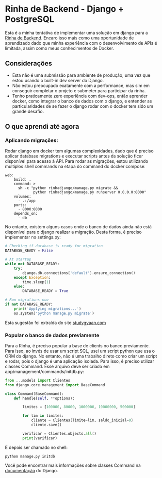 # Rinha de Backend - Django + PostgreSQL

Esta é a minha tentativa de implementar uma solução em django para a [Rinha de Backend](https://github.com/zanfranceschi/rinha-de-backend-2024-q1). Encaro isso mais como uma oportunidade de aprendizado dado que minha experiência com o desenvolvimento de APIs é limitada, assim como meus conhecimentos de Docker.

## Considerações

-   Esta não é uma submissão para ambiente de produção, uma vez que estou usando o built-in dev server do Django.
-   Não estou preocupado exatamente com a performance, mas sim em conseguir completar o projeto e submeter para participar da rinha.
-   Tenho praticamente zero experiência com dev-ops, então aprender docker, como integrar o banco de dados com o django, e entender as particularidades de se fazer o django rodar com o docker tem sido um grande desafio.

## O que aprendi até agora

### Aplicando migrações:

Rodar django em docker tem algumas complexidades, dado que é preciso aplicar database migrations e executar scripts antes da solução ficar disponível para acesso à API. Para rodar as migrações, estou utilizando multiplos shell commands na etapa do command do docker compose:

```docker
web:
    build: .
    command: >
      sh -c "python rinhadjango/manage.py migrate &&
             python rinhadjango/manage.py runserver 0.0.0.0:8000"
    volumes:
      - .:/app
    ports:
      - 8000:8000
    depends_on:
      - db
```

No entanto, existem alguns casos onde o banco de dados ainda não está disponível para o django realizar a migração. Desta forma, é preciso implementar no settings.py:

```python
# Checking if database is ready for migration
DATABASE_READY = False

# At startup
while not DATABASE_READY:
    try:
        django.db.connections['default'].ensure_connection()
    except Exception:
        time.sleep(1)
    else:
        DATABASE_READY = True

# Run migrations now
if not DATABASE_READY:
    print('Applying migrations...')
    os.system('python manage.py migrate')
```

Esta sugestão foi extraída do site [studygyaan.com](https://studygyaan.com/django/applying-django-database-migrations-with-docker-compose)

### Popular o banco de dados previamente

Para a Rinha, é preciso popular a base de clients no banco previamente. Para isso, ao invés de usar um script SQL, usei um script python que usa o ORM do django. No entanto, não é uma trabalho direto como criar um script e rodar, pois o django é uma aplicação isolada. Para isso, é preciso utilizar classes Command. Esse arquivo deve ser criado em app/management/commands/initdb.py:

```python
from ...models import Clientes
from django.core.management import BaseCommand

class Command(BaseCommand):
    def handle(self, **options):

        limites = [100000, 80000, 1000000, 10000000, 500000]

        for lim in limites:
            cliente = Clientes(limite=lim, saldo_inicial=0)
            cliente.save()

        verificar = Clientes.objects.all()
        print(verificar)
```

E depois ser chamado no shell:

```shell
python manage.py initdb
```

Você pode encontrar mais informações sobre classes Command na [documentação](https://docs.djangoproject.com/en/dev/howto/custom-management-commands/) do Django.
